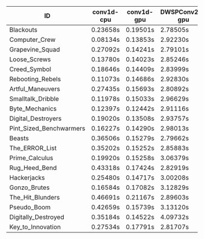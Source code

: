 |ID|conv1d-cpu|conv1d-gpu|DWSPConv2D-gpu|gemm-gpu|avg|
|-|-|-|-|-|-|
|Blackouts|0.23658s|0.19501s|2.78505s|1.67035s|1.22175s|
|Computer_Crew|0.08134s|0.13853s|2.92230s|1.74636s|1.22213s|
|Grapevine_Squad|0.27092s|0.14241s|2.79101s|1.69496s|1.22483s|
|Loose_Screws|0.13780s|0.14023s|2.85246s|1.77625s|1.22668s|
|Creed_Symbol|0.18646s|0.14409s|2.83999s|1.74491s|1.22886s|
|Rebooting_Rebels|0.11073s|0.14686s|2.92830s|1.73153s|1.22935s|
|Artful_Maneuvers|0.27435s|0.15693s|2.80892s|1.67845s|1.22966s|
|Smalltalk_Dribble|0.11978s|0.15033s|2.96629s|1.74738s|1.24594s|
|Byte_Mechanics|0.12397s|0.12442s|2.91116s|1.83576s|1.24883s|
|Digital_Destroyers|0.19020s|0.13508s|2.93757s|1.86324s|1.28152s|
|Pint_Sized_Benchwarmers|0.16227s|0.14290s|2.98013s|1.88569s|1.29275s|
|Beasts|0.36506s|0.15279s|2.79662s|1.87398s|1.29711s|
|The_ERROR_List|0.35202s|0.15252s|2.85883s|1.88405s|1.31185s|
|Prime_Calculus|0.19920s|0.15258s|3.06379s|1.84048s|1.31401s|
|Rug_Heed_Bend|0.43318s|0.17424s|2.82919s|1.83311s|1.31743s|
|Hackerjacks|0.25480s|0.14717s|3.00208s|1.90320s|1.32681s|
|Gonzo_Brutes|0.16584s|0.17082s|3.12829s|1.93431s|1.34982s|
|The_Hit_Blunders|0.46691s|0.21167s|2.89603s|1.90871s|1.37083s|
|Pseudo_Boom|0.42659s|0.15739s|3.13120s|1.96432s|1.41987s|
|Digitally_Destroyed|0.35184s|0.14522s|4.09732s|2.42603s|1.75510s|
|Key_to_Innovation|0.27534s|0.17791s|2.81707s|infs|infs|
